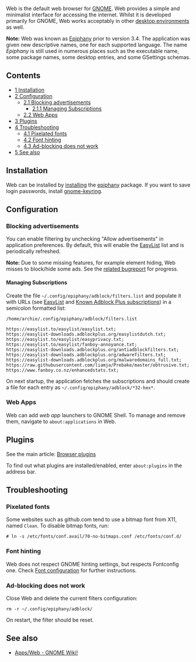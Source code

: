 Web is the default web browser for [GNOME](https://live.gnome.org/). Web provides a simple and minimalist interface for accessing the internet. Whilst it is developed primarily for GNOME, Web works acceptably in other [desktop environments](/index.php/Desktop_environments "Desktop environments") as well.

**Note:** Web was known as [Epiphany](http://projects.gnome.org/epiphany/) prior to version 3.4\. The application was given new descriptive names, one for each supported language. The name *Epiphany* is still used in numerous places such as the executable name, some package names, some desktop entries, and some GSettings schemas.

## Contents

*   [1 Installation](#Installation)
*   [2 Configuration](#Configuration)
    *   [2.1 Blocking advertisements](#Blocking_advertisements)
        *   [2.1.1 Managing Subscriptions](#Managing_Subscriptions)
    *   [2.2 Web Apps](#Web_Apps)
*   [3 Plugins](#Plugins)
*   [4 Troubleshooting](#Troubleshooting)
    *   [4.1 Pixelated fonts](#Pixelated_fonts)
    *   [4.2 Font hinting](#Font_hinting)
    *   [4.3 Ad-blocking does not work](#Ad-blocking_does_not_work)
*   [5 See also](#See_also)

## Installation

Web can be installed by [installing](/index.php/Install "Install") the [epiphany](https://www.archlinux.org/packages/?name=epiphany) package. If you want to save login passwords, install [gnome-keyring](https://www.archlinux.org/packages/?name=gnome-keyring).

## Configuration

### Blocking advertisements

You can enable filtering by unchecking "Allow advertisements" in application preferences. By default, this will enable the [EasyList](https://easylist-downloads.adblockplus.org/easylist.txt) list and is periodically refreshed.

**Note:** Due to some missing features, for example element hiding, Web misses to block/hide some ads. See the [related bugreport](https://bugzilla.gnome.org/show_bug.cgi?id=757824) for progress.

#### Managing Subscriptions

Create the file `~/.config/epiphany/adblock/filters.list` and populate it with URLs (see [EasyList](https://easylist.to/) and [Known Adblock Plus subscriptions](https://adblockplus.org/en/subscriptions)) in a semicolon formatted list:

 `/home/archie/.config/epiphany/adblock/filters.list` 
```
https://easylist.to/easylist/easylist.txt;
https://easylist-downloads.adblockplus.org/easylistdutch.txt;
https://easylist.to/easylist/easyprivacy.txt;
https://easylist.to/easylist/fanboy-annoyance.txt;
https://easylist-downloads.adblockplus.org/antiadblockfilters.txt;
https://easylist-downloads.adblockplus.org/adwarefilters.txt;
https://easylist-downloads.adblockplus.org/malwaredomains_full.txt;
https://raw.githubusercontent.com/liamja/Prebake/master/obtrusive.txt;
https://www.fanboy.co.nz/enhancedstats.txt;

```

On next startup, the application fetches the subscriptions and should create a file for each entry as `~/.config/epiphany/adblock/*32-hex*`.

### Web Apps

Web can add *web app* launchers to GNOME Shell. To manage and remove them, navigate to `about:applications` in Web.

## Plugins

See the main article: [Browser plugins](/index.php/Browser_plugins "Browser plugins")

To find out what plugins are installed/enabled, enter `about:plugins` in the address bar.

## Troubleshooting

### Pixelated fonts

Some websites such as github.com tend to use a bitmap font from X11, named `Clean`. To disable bitmap fonts, run:

```
# ln -s /etc/fonts/conf.avail/70-no-bitmaps.conf /etc/fonts/conf.d/

```

### Font hinting

Web does not respect GNOME hinting settings, but respects Fontconfig one. Check [Font configuration](/index.php/Font_configuration "Font configuration") for further instructions.

### Ad-blocking does not work

Close Web and delete the current filters configuration:

```
rm -r ~/.config/epiphany/adblock/

```

On restart, the filter should be reset.

## See also

*   [Apps/Web - GNOME Wiki!](https://wiki.gnome.org/Apps/Web)